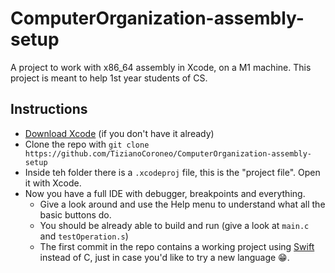 # ComputerOrganization-assembly-setup
A project to work with x86_64 assembly in Xcode, on a M1 machine. This project is meant to help 1st year students of CS.

## Instructions

- [Download Xcode](https://apps.apple.com/us/app/xcode/id497799835?mt=12) (if you don't have it already)
- Clone the repo with `git clone https://github.com/TizianoCoroneo/ComputerOrganization-assembly-setup`
- Inside teh folder there is a `.xcodeproj` file, this is the "project file". Open it with Xcode.
- Now you have a full IDE with debugger, breakpoints and everything. 
  - Give a look around and use the Help menu to understand what all the basic buttons do. 
  - You should be already able to build and run (give a look at `main.c` and `testOperation.s`)
  - The first commit in the repo contains a working project using [Swift](https://www.swift.org) instead of C, just in case you'd like to try a new language 😁.

